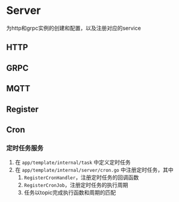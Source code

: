 # Server

为http和grpc实例的创建和配置，以及注册对应的service

## HTTP

## GRPC

## MQTT

## Register

## Cron

### 定时任务服务

1. 在 `app/template/internal/task` 中定义定时任务
2. 在 `app/template/internal/server/cron.go` 中注册定时任务，其中
    1. `RegisterCronHandler`，注册定时任务的回调函数
    2. `RegisterCronJob`，注册定时任务的执行周期
    3. 任务以topic完成执行函数和周期的匹配
